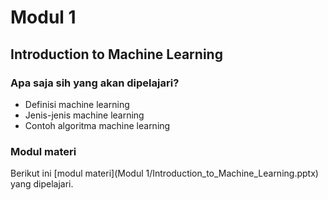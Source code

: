 # Modul 1
## Introduction to Machine Learning

### Apa saja sih yang akan dipelajari?
- Definisi machine learning
- Jenis-jenis machine learning
- Contoh algoritma machine learning

### Modul materi
Berikut ini [modul materi](Modul 1/Introduction_to_Machine_Learning.pptx) yang dipelajari.